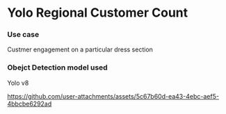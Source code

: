 ﻿# Yolo Regional Customer Count
### Use case 
Custmer engagement on a particular dress section


### Obejct Detection model used 
Yolo v8 


https://github.com/user-attachments/assets/5c67b60d-ea43-4ebc-aef5-4bbcbe6292ad

